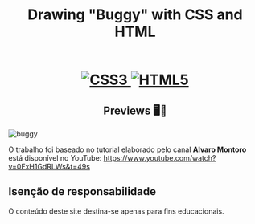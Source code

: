 <h1 align="center">
    <strong> Drawing "Buggy" with CSS and HTML</strong>
    <br><br/>
   
[![CSS3](https://img.shields.io/badge/-css3-%231572B6.svg?style=for-the-badge&labelColor=black&logo=css3&logoColor=white) ![HTML5](https://img.shields.io/badge/-html5-%23E34F26.svg?style=for-the-badge&labelColor=black&logo=html5&logoColor=white)](#) 

<h2 align="center">Previews 🖥️📱</h2>
    
   ![buggy](https://user-images.githubusercontent.com/61275275/151907275-9b7c1b1b-a59d-470e-8b4d-cadf509d1355.gif)



O trabalho foi baseado no tutorial elaborado pelo canal **Alvaro Montoro** está disponível no YouTube:
https://www.youtube.com/watch?v=0FxH1GdRLWs&t=49s

 

## Isenção de responsabilidade

O conteúdo deste site destina-se apenas para fins educacionais.










